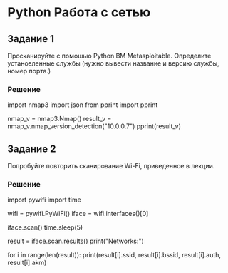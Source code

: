 # Python Работа с сетью
## Задание 1
Просканируйте с помошью Python ВМ Metasploitable. Определите установленные службы (нужно вывести название и версию службы, номер порта.)

### Решение

import nmap3
import json
from pprint import pprint

nmap_v = nmap3.Nmap() 
result_v = nmap_v.nmap_version_detection("10.0.0.7") 
pprint(result_v) 

## Задание 2
Попробуйте повторить сканирование Wi-Fi, приведенное в лекции.

### Решение

import pywifi
import time

wifi = pywifi.PyWiFi()
iface = wifi.interfaces()[0]

iface.scan()
time.sleep(5)

result = iface.scan.results()
print("Networks:")

for i in range(len(result)):
    print(result[i].ssid, result[i].bssid, result[i].auth, result[i].akm)

